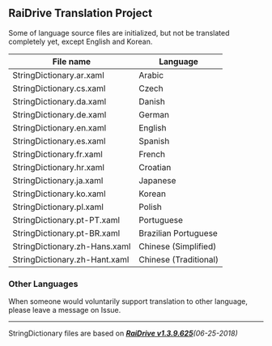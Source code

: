 ## RaiDrive Translation Project

Some of language source files are initialized, but not be translated completely yet, except English and Korean.

File name | Language
----------|---------
StringDictionary.ar.xaml | Arabic
StringDictionary.cs.xaml | Czech
StringDictionary.da.xaml | Danish
StringDictionary.de.xaml | German
StringDictionary.en.xaml | English
StringDictionary.es.xaml | Spanish
StringDictionary.fr.xaml | French
StringDictionary.hr.xaml | Croatian
StringDictionary.ja.xaml | Japanese
StringDictionary.ko.xaml | Korean
StringDictionary.pl.xaml | Polish
StringDictionary.pt-PT.xaml | Portuguese
StringDictionary.pt-BR.xaml | Brazilian Portuguese
StringDictionary.zh-Hans.xaml | Chinese (Simplified)
StringDictionary.zh-Hant.xaml | Chinese (Traditional)

### Other Languages 
When someone would voluntarily support translation to other language, please leave a message on Issue. 

---
StringDictionary files are based on _[**RaiDrive v1.3.9.625**](https://www.raidrive.com/download/)(06-25-2018)_
